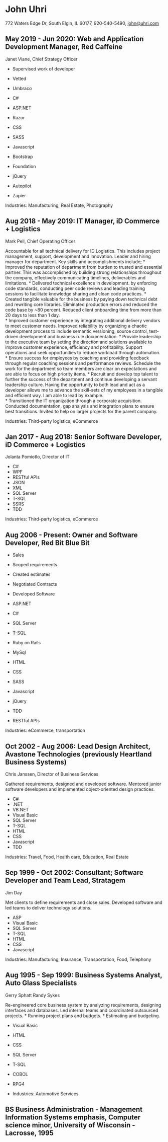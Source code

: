 # John Uhri
772 Waters Edge Dr, South Elgin, IL 60177, 920-540-5490, john@uhri.com

## May 2019 - Jun 2020: Web and Application Development Manager, Red Caffeine
Janet Viane, Chief Strategy Officer
* Supervised work of developer
* Vetted

* Umbraco
* C#
* ASP.NET
* Razor
* CSS
* SASS
* Javascript
* Bootstrap
* Foundation
* jQuery
* Autopilot
* Zapier

Industries: Manufacturing, Real Estate, Photography

## Aug 2018 - May 2019: IT Manager, iD Commerce + Logistics
Mark Pell, Chief Operating Officer

Accountable for all technical delivery for ID Logistics.  This includes project management, support, development and innovation. Leader and hiring manager for department. Key skills and accomplishments include;
	* Improved the reputation of department from burden to trusted and essential partner. This was accomplished by building strong relationships throughout the company, effectively communicating timelines, deliverables and limitations.
	* Delivered technical excellence in development. by enforcing code standards, conducting peer code reviews and leading training sessions to facilitate knowledge sharing and clean code practices.
	* Created tangible valuable for the  business by paying down technical debt and rewriting core libraries. Eliminated production errors and reduced the code base by ~80 percent. Reduced client onboarding time from more than 20 days to less than 1 day.  
	* Improved customer experience by integrating additional delivery vendors to meet customer needs. Improved reliability by organizing a chaotic development process to include semantic versioning, source control, test-driven development and business rule documentation. 
	* Provide leadership to the executive team by setting the direction and solutions available to improve customer experience, efficiency and profitability. Support operations and seek opportunities to reduce workload through automation.
	* Ensure success for employees by coaching and providing feedback through regular coaching sessions and performance reviews.  Schedule the work for the department so team members are clear on expectations and are able to focus on high priority items. 
	* Recruit and develop top talent to further the success of the department and continue developing a servant leadership culture.  Having the opportunity to both lead and act as a developer allows me to advance the skill-sets of my employees in a tangible and efficient way. I am able to lead by example.  
	* Transitioned the IT organization through a corporate acquisition. Conducted documentation, gap analysis and integration plans to ensure best transitions.  Invited to help on larger projects for the parent company.


Industries: Third-party logistics, eCommerce

## Jan 2017 - Aug 2018: Senior Software Developer, iD Commerce + Logistics
Jolanta Pomiotlo, Director of IT

* C#
* WPF
* RESTful APIs
* JSON
* XML
* SQL Server
* T-SQL
* SSRS
* TDD
 
Industries: Third-party logistics, eCommerce

## Aug 2006 - Present: Owner and Software Developer, Red Bit Blue Bit

* Sales
* Scoped requirements
* Created estimates
* Negotiated Contracts
* Developed Software

* ASP.NET
* C#
* SQL Server
* T-SQL
* Ruby on Rails
* MySql
* HTML
* CSS
* SASS
* Javascript
* jQuery
* TDD
* RESTful APIs

Industries: eCommerce, transportation

## Oct 2002 - Aug 2006: Lead Design Architect, Avastone Technologies (previously Heartland Business Systems)
Chris Janssen, Director of Business Services

Gathered requirements, designed and developed software. Mentored junior software developers and implemented object-oriented design practices.

* C#
* .NET
* VB.NET
* Visual Basic
* SQL Server
* T-SQL
* HTML
* CSS
* Javascript
* TDD

Industries: Travel, Food, Health care, Education, Real Estate
## Sep 1999 - Oct 2002: Consultant; Software Developer and Team Lead, Stratagem
Jim Day


Met clients to define requirements and close sales. Developed software and led teams to deliver technology solutions.

* ASP
* Visual Basic
* SQL Server
* T-SQL
* HTML
* CSS
* Javascript

Industries: Manufacturing, Insurance, Transportation, Food, Telephony

## Aug 1995 - Sep 1999: Business Systems Analyst, Auto Glass Specialists
Gerry Sphatt
Randy Sykes

Re-engineered core business system by analyzing requirements, designing interfaces and databases. Led internal teams and coordinated outsourced projects.
	* Running project plans and budgets.
	* Estimating and budgeting.


* Visual Basic
* HTML
* CSS
* SQL Server
* T-SQL
* COBOL
* RPG4

* Industries: Automotive Services

## BS Business Administration - Management Information Systems emphasis, Computer science minor, University of Wisconsin - Lacrosse, 1995